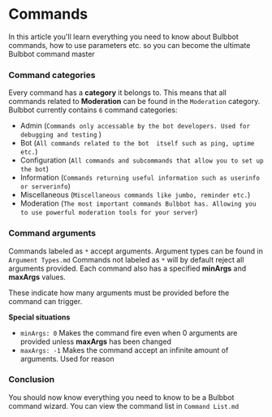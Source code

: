 # Commands

In this article you'll learn everything you need to know about 
Bulbbot commands, how to use parameters etc. so you can become the ultimate Bulbbot command master

### Command categories
Every command has a **category** it belongs to. This means that
all commands related to **Moderation** can be found in the `Moderation`
category. Bulbbot currently contains `6` command categories: 
- Admin (`Commands only accessable by the bot developers. Used for debugging and testing` )
- Bot (`All commands related to the bot  itself such as ping, uptime etc.`)
- Configuration (`All commands and subcommands that allow you to set up the bot`)
- Information (`Commands returning useful information such as userinfo or serverinfo`)
- Miscellaneous (`Miscellaneous commands like jumbo, reminder etc.`)
- Moderation (`The most important commands Bulbbot has. Allowing you to use powerful moderation tools for your server`)

### Command arguments
Commands labeled as `*` accept arguments. Argument types can be found in `Argument Types.md`
Commands not labeled as `*` will by default reject all arguments provided. Each command also has a specified **minArgs** and **maxArgs** values.

These indicate how many arguments must be provided before the command can trigger.

**Special situations**

- `minArgs: 0` Makes the command fire even when 0 arguments are provided unless **maxArgs** has been changed
- `maxArgs: -1` Makes the command accept an infinite amount of arguments. Used for reason

### Conclusion
You should now know everything you need to know to be a Bulbbot command wizard. You can view the command list in 
`Command List.md`